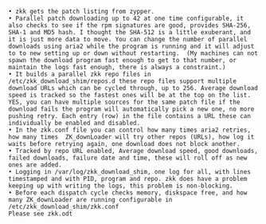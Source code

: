     • zkk gets the patch listing from zypper. 
    • Parallel patch downloading up to 42 at one time configurable, it also checks to see if the rpm signatures are good, provides SHA-256, SHA-1 and MD5 hash. I thought the SHA-512 is a little exuberant, and it is just more data to move. You can change the number of parallel downloads using aria2 while the program is running and it will adjust to to new setting up or down without restarting.  (My machines can not spawn the download program fast enough to get to that number, or maintain the logs fast enough, there is always a constraint.)
    • It builds a parallel zkk repo files in /etc/zkk_download_shim/repos.d these repo files support multiple download URLs which can be cycled through, up to 256. Average download speed is tracked so the fastest ones will be at the top on the list. YES, you can have multiple sources for the same patch file if the download fails the program will automatically pick a new one, no more pushing retry. Each entry (row) in the file contains a URL these can individually be enabled and disabled. 
    • In the zkk.conf file you can control how many times aria2 retries, how many times  ZK_downLoader will try other repos (URLs), how log it waits before retrying again, one download does not block another. 
    • Tracked by repo URL enabled, Average download speed, good downloads, failed downloads, failure date and time, these will roll off as new ones are added.
    • Logging in /var/log/zkk_download_shim, one log for all, with lines timestamped and with PID, program and repo. zkk does have a problem keeping up with writing the logs, this problem is non-blocking.
    • Before each dispatch cycle checks memory, diskspace free, and how many ZK_downLoader are running configurable in /etc/zkk_download_shim/zkk.conf
    Please see zkk.odt 
